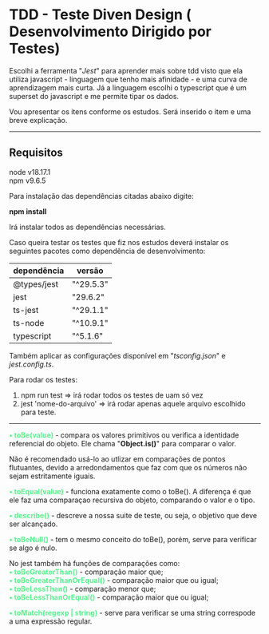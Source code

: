 
# TDD - Teste Diven Design ( Desenvolvimento Dirigido por Testes)

Escolhi a ferramenta "_*Jest*_" para aprender mais sobre tdd visto que ela utiliza javascript - linguagem que tenho mais afinidade - e uma curva de aprendizagem mais curta.
Já a linguagem escolhi o typescript que é um superset do javascript e me permite tipar os dados.

Vou apresentar os itens conforme os estudos. Será inserido o item e uma breve explicação.

---

## Requisitos

node v18.17.1<br>
npm v9.6.5

Para instalação das dependências citadas abaixo digite: 

**npm install**

Irá instalar todos as dependências necessárias.


Caso queira testar os testes que fiz nos estudos deverá instalar os seguintes pacotes como dependência de desenvolvimento:

dependência | versão
------------ | ------
@types/jest  | "^29.5.3"
jest         | "29.6.2"
ts-jest      | "^29.1.1"
ts-node      | "^10.9.1"
typescript   | "^5.1.6"

Também aplicar as configurações disponível em  "_tsconfig.json_" e _jest.config.ts_.

Para rodar os testes:


1. npm run test => irá rodar todos os testes de uam só vez
2. jest 'nome-do-arquivo' => irá rodar apenas aquele arquivo escolhido para teste.
---


<b style="color: #56F68E ">• toBe(value)</b> - compara os valores primitivos ou verifica a identidade referencial do objeto. Ele chama "__Object.is()__" para comparar o valor.

Não é recomendado usá-lo ao utlizar em comparações de pontos flutuantes, devido a arredondamentos que faz com que os números não sejam estritamente iguais.

<b style="color: #56F68E ">• toEqual(value)</b> - funciona exatamente como o toBe(). A diferença é que ele faz uma comparaçao recursiva do objeto, comparando o valor e o tipo.

<b style="color: #56F68E ">• describe()</b> - descreve a nossa suite de teste, ou seja, o objetivo que deve ser alcançado.

<b style="color: #56F68E ">• toBeNull()</b> - tem o mesmo conceito do toBe(), porém, serve para verificar se algo é nulo.


No jest também há funções de comparações como:<br>
  <b style="color: #56F68E">• toBeGreaterThan()</b> - comparação maior que;<br>
  <b style="color: #56F68E">• toBeGreaterThanOrEqual()</b> - comparação maior que ou igual;<br>
  <b style="color: #56F68E">• toBeLessThan()</b> - comparação menor que;<br>
  <b style="color: #56F68E">• toBeLessThanOrEqual()</b> - comparação maior que ou igual;

<b style="color: #56F68E">• toMatch(regexp | string)</b> - serve para verificar se uma string correspode a uma expressão regular.



